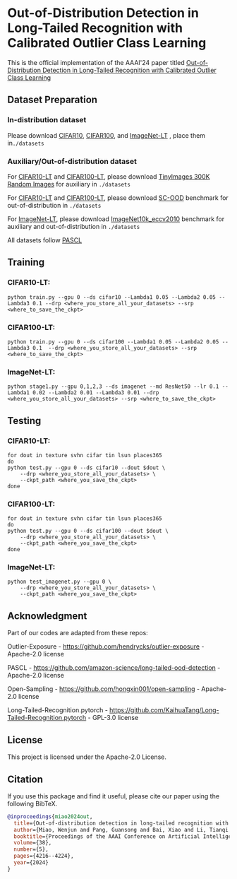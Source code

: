 # Out-of-Distribution Detection in Long-Tailed Recognition with Calibrated Outlier Class Learning

This is the official implementation of the AAAI'24 paper titled [Out-of-Distribution Detection in Long-Tailed Recognition with Calibrated Outlier Class Learning]()

## Dataset Preparation

### In-distribution dataset

Please download [CIFAR10](), [CIFAR100](), and [ImageNet-LT](https://liuziwei7.github.io/projects/LongTail.html) , place them  in`./datasets` 

### Auxiliary/Out-of-distribution dataset

For [CIFAR10-LT]() and [CIFAR100-LT](), please download [TinyImages 300K Random Images]() for auxiliary in `./datasets` 

For [CIFAR10-LT]() and [CIFAR100-LT](), please download [SC-OOD](https://jingkang50.github.io/projects/scood) benchmark  for out-of-distribution in `./datasets` 

For [ImageNet-LT](https://liuziwei7.github.io/projects/LongTail.html), please download [ImageNet10k_eccv2010](https://image-net.org/data/imagenet10k_eccv2010.tar) benchmark for auxiliary and out-of-distribution in `./datasets` 

All datasets follow [PASCL](https://github.com/amazon-science/long-tailed-ood-detection)

## Training

### CIFAR10-LT: 

```
python train.py --gpu 0 --ds cifar10 --Lambda1 0.05 --Lambda2 0.05 --Lambda3 0.1 --drp <where_you_store_all_your_datasets> --srp <where_to_save_the_ckpt>
```

### CIFAR100-LT:

```
python train.py --gpu 0 --ds cifar100 --Lambda1 0.05 --Lambda2 0.05 --Lambda3 0.1  --drp <where_you_store_all_your_datasets> --srp <where_to_save_the_ckpt>
```

### ImageNet-LT:

```
python stage1.py --gpu 0,1,2,3 --ds imagenet --md ResNet50 --lr 0.1 --Lambda1 0.02 --Lambda2 0.01 --Lambda3 0.01 --drp <where_you_store_all_your_datasets> --srp <where_to_save_the_ckpt>
```

## Testing

### CIFAR10-LT:

```
for dout in texture svhn cifar tin lsun places365
do
python test.py --gpu 0 --ds cifar10 --dout $dout \
    --drp <where_you_store_all_your_datasets> \
    --ckpt_path <where_you_save_the_ckpt>
done
```

### CIFAR100-LT:

```
for dout in texture svhn cifar tin lsun places365
do
python test.py --gpu 0 --ds cifar100 --dout $dout \
    --drp <where_you_store_all_your_datasets> \
    --ckpt_path <where_you_save_the_ckpt>
done
```

### ImageNet-LT:

```
python test_imagenet.py --gpu 0 \
    --drp <where_you_store_all_your_datasets> \
    --ckpt_path <where_you_save_the_ckpt>
```


## Acknowledgment

Part of our codes are adapted from these repos:

Outlier-Exposure - https://github.com/hendrycks/outlier-exposure - Apache-2.0 license

PASCL - https://github.com/amazon-science/long-tailed-ood-detection - Apache-2.0 license

Open-Sampling - https://github.com/hongxin001/open-sampling - Apache-2.0 license

Long-Tailed-Recognition.pytorch - https://github.com/KaihuaTang/Long-Tailed-Recognition.pytorch - GPL-3.0 license

## License

This project is licensed under the Apache-2.0 License.

## Citation
If you use this package and find it useful, please cite our paper using the following BibTeX. 
```bibtex
@inproceedings{miao2024out,
  title={Out-of-distribution detection in long-tailed recognition with calibrated outlier class learning},
  author={Miao, Wenjun and Pang, Guansong and Bai, Xiao and Li, Tianqi and Zheng, Jin},
  booktitle={Proceedings of the AAAI Conference on Artificial Intelligence},
  volume={38},
  number={5},
  pages={4216--4224},
  year={2024}
}
```
